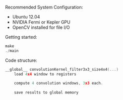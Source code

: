 Recommended System Configuration:
- Ubuntu 12.04
- NVIDIA Fermi or Kepler GPU
- OpenCV installed for file I/O


Getting started:
``` C++
make
./main
```

Code structure:

``` C++
__global__ convolutionKernel_filter3x3_size4x4(...)
    load 4x4 window to registers
    
    compute 4 convolution windows, 3x3 each.
    
    save results to global memory
```
